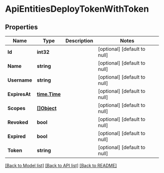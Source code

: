 # ApiEntitiesDeployTokenWithToken

## Properties
Name | Type | Description | Notes
------------ | ------------- | ------------- | -------------
**Id** | **int32** |  | [optional] [default to null]
**Name** | **string** |  | [optional] [default to null]
**Username** | **string** |  | [optional] [default to null]
**ExpiresAt** | [**time.Time**](time.Time.md) |  | [optional] [default to null]
**Scopes** | [**[]Object**](.md) |  | [optional] [default to null]
**Revoked** | **bool** |  | [optional] [default to null]
**Expired** | **bool** |  | [optional] [default to null]
**Token** | **string** |  | [optional] [default to null]

[[Back to Model list]](../README.md#documentation-for-models) [[Back to API list]](../README.md#documentation-for-api-endpoints) [[Back to README]](../README.md)


